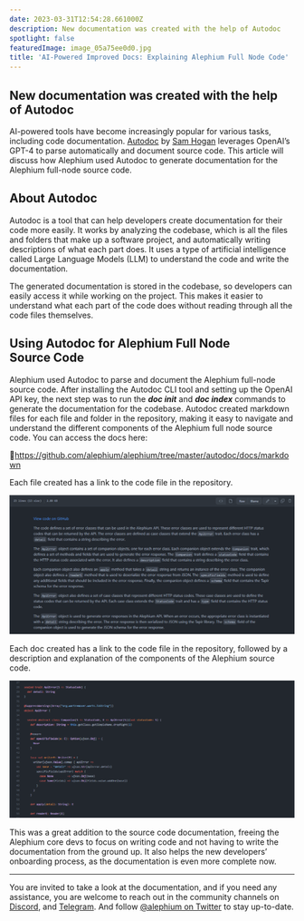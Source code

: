 ```yaml
---
date: 2023-03-31T12:54:28.661000Z
description: New documentation was created with the help of Autodoc
spotlight: false
featuredImage: image_05a75ee0d0.jpg
title: 'AI-Powered Improved Docs: Explaining Alephium Full Node Code'
---
```


## New documentation was created with the help of Autodoc

AI-powered tools have become increasingly popular for various tasks, including code documentation. <a href="https://github.com/context-labs/autodoc" >Autodoc</a> by <a href="https://github.com/context-labs/autodoc" >Sam Hogan</a> leverages OpenAI’s GPT-4 to parse automatically and document source code. This article will discuss how Alephium used Autodoc to generate documentation for the Alephium full-node source code.

## About Autodoc

Autodoc is a tool that can help developers create documentation for their code more easily. It works by analyzing the codebase, which is all the files and folders that make up a software project, and automatically writing descriptions of what each part does. It uses a type of artificial intelligence called Large Language Models (LLM) to understand the code and write the documentation.

The generated documentation is stored in the codebase, so developers can easily access it while working on the project. This makes it easier to understand what each part of the code does without reading through all the code files themselves.

## Using Autodoc for Alephium Full Node Source Code

Alephium used Autodoc to parse and document the Alephium full-node source code. After installing the Autodoc CLI tool and setting up the OpenAI API key, the next step was to run the **_doc init_** and **_doc index_** commands to generate the documentation for the codebase. Autodoc created markdown files for each file and folder in the repository, making it easy to navigate and understand the different components of the Alephium full node source code. You can access the docs here:

🔗<a href="https://github.com/alephium/alephium/tree/master/autodoc/docs/markdown" >https://github.com/alephium/alephium/tree/master/autodoc/docs/markdown</a>

Each file created has a link to the code file in the repository.

![](image_cf89bf76d1.jpg)

Each doc created has a link to the code file in the repository, followed by a description and explanation of the components of the Alephium source code.

![](image_0fd4f9047d.jpg)

This was a great addition to the source code documentation, freeing the Alephium core devs to focus on writing code and not having to write the documentation from the ground up. It also helps the new developers’ onboarding process, as the documentation is even more complete now.

---

You are invited to take a look at the documentation, and if you need any assistance, you are welcome to reach out in the community channels on [Discord](/discord), and <a href="https://t.me/alephiumgroup" >Telegram</a>. And follow <a href="https://twitter.com/alephium" >@alephium on Twitter</a> to stay up-to-date.
